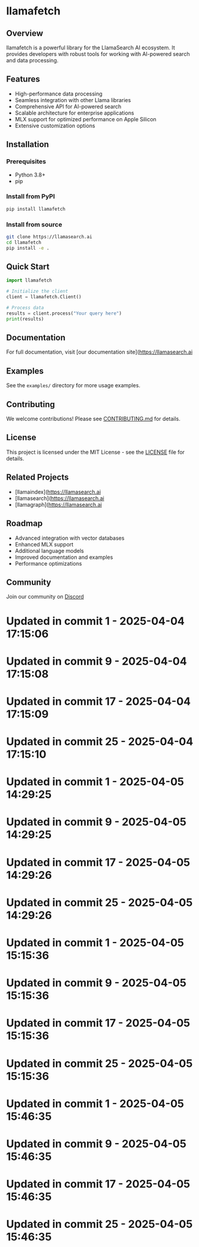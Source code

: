 # llamafetch

## Overview
llamafetch is a powerful library for the LlamaSearch AI ecosystem. It provides developers with robust tools for working with AI-powered search and data processing.

## Features
- High-performance data processing
- Seamless integration with other Llama libraries
- Comprehensive API for AI-powered search
- Scalable architecture for enterprise applications
- MLX support for optimized performance on Apple Silicon
- Extensive customization options

## Installation

### Prerequisites
- Python 3.8+
- pip

### Install from PyPI
```bash
pip install llamafetch
```

### Install from source
```bash
git clone https://llamasearch.ai
cd llamafetch
pip install -e .
```

## Quick Start
```python
import llamafetch

# Initialize the client
client = llamafetch.Client()

# Process data
results = client.process("Your query here")
print(results)
```

## Documentation
For full documentation, visit [our documentation site](https://llamasearch.ai

## Examples
See the `examples/` directory for more usage examples.

## Contributing
We welcome contributions! Please see [CONTRIBUTING.md](CONTRIBUTING.md) for details.

## License
This project is licensed under the MIT License - see the [LICENSE](LICENSE) file for details.

## Related Projects
- [llamaindex](https://llamasearch.ai
- [llamasearch](https://llamasearch.ai
- [llamagraph](https://llamasearch.ai

## Roadmap
- Advanced integration with vector databases
- Enhanced MLX support
- Additional language models
- Improved documentation and examples
- Performance optimizations

## Community
Join our community on [Discord](https://discord.gg/llamasearch)

# Updated in commit 1 - 2025-04-04 17:15:06

# Updated in commit 9 - 2025-04-04 17:15:08

# Updated in commit 17 - 2025-04-04 17:15:09

# Updated in commit 25 - 2025-04-04 17:15:10

# Updated in commit 1 - 2025-04-05 14:29:25

# Updated in commit 9 - 2025-04-05 14:29:25

# Updated in commit 17 - 2025-04-05 14:29:26

# Updated in commit 25 - 2025-04-05 14:29:26

# Updated in commit 1 - 2025-04-05 15:15:36

# Updated in commit 9 - 2025-04-05 15:15:36

# Updated in commit 17 - 2025-04-05 15:15:36

# Updated in commit 25 - 2025-04-05 15:15:36

# Updated in commit 1 - 2025-04-05 15:46:35

# Updated in commit 9 - 2025-04-05 15:46:35

# Updated in commit 17 - 2025-04-05 15:46:35

# Updated in commit 25 - 2025-04-05 15:46:35
